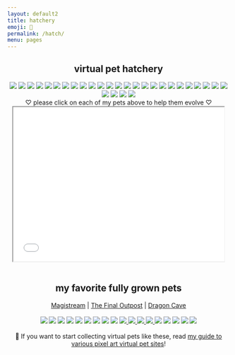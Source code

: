 ```yaml
---
layout: default2
title: hatchery
emoji: 🐣
permalink: /hatch/
menu: pages
---
```

<center>
    <h2>virtual pet hatchery</h2>
    <div class="hatchery">
        <a target="other" href="http://magistream.com/creature/14219118#page-body"><img src="http://magistream.com/img/14219118.gif"/></a>
        <a target="other" href="http://magistream.com/creature/14219156#page-body"><img src="http://magistream.com/img/14219156.gif"/></a>
        <a target="other" href="http://magistream.com/creature/14219155#page-body"><img src="http://magistream.com/img/14219155.gif"/></a>
        <a target="other" href="http://magistream.com/creature/14218510#page-body"><img src="http://magistream.com/img/14218510.gif"/></a>
        <a target="other" href="http://magistream.com/creature/14217393#page-body"><img src="http://magistream.com/img/14217393.gif"/></a>
        <a target="other" href="http://magistream.com/creature/14216991#page-body"><img src="http://magistream.com/img/14216991.gif"/></a>
        <a target="other" href='https://finaloutpost.net/view/2VaPo#main'><img src='https://finaloutpost.net/s/2VaPo.png'></a>
        <a target="other" href='https://finaloutpost.net/view/6XO96#main'><img src='https://finaloutpost.net/s/6XO96.png'></a>
        <a target="other" href='https://finaloutpost.net/view/DdEX6#main'><img src='https://finaloutpost.net/s/DdEX6.png'></a>
        <a target="other" href='https://finaloutpost.net/view/KqFJO#main'><img src='https://finaloutpost.net/s/KqFJO.png'></a>
        <a target="other" href='https://finaloutpost.net/view/20wUR#main'><img src='https://finaloutpost.net/s/20wUR.png'></a>
        <a target="other" href='https://finaloutpost.net/view/FJAeO#main'><img src='https://finaloutpost.net/s/FJAeO.png'></a>
        <a target="other" href='https://finaloutpost.net/view/9Xx2k#main'><img src='https://finaloutpost.net/s/9Xx2k.png'></a>
        <a target="other" href='https://finaloutpost.net/view/zO2w7#main'><img src='https://finaloutpost.net/s/zO2w7.png'></a>
        <a target="other" href='https://finaloutpost.net/view/Lu3wq#main'><img src='https://finaloutpost.net/s/Lu3wq.png'></a>
        <a target="other" href='https://finaloutpost.net/view/zF36f#main'><img src='https://finaloutpost.net/s/zF36f.png'></a>
        <a target="other" href='https://finaloutpost.net/view/qJJQd#main'><img src='https://finaloutpost.net/s/qJJQd.png'></a>
        <a target="other" href="https://dragcave.net/view/6bxvV#middle"><img src="https://dragcave.net/image/6bxvV.gif" style="border-width:0"/></a>
        <a target="other" href="https://dragcave.net/view/B4CbL#middle"><img src="https://dragcave.net/image/B4CbL.gif" style="border-width:0"/></a>
        <a target="other" href="https://dragcave.net/view/DniQU#middle"><img src="https://dragcave.net/image/DniQU.gif" style="border-width:0"/></a>
        <a target="other" href="https://dragcave.net/view/sF8WK#middle"><img src="https://dragcave.net/image/sF8WK.gif" style="border-width:0"/></a>
        <a target="other" href="https://dragcave.net/view/RP4qL#middle"><img src="https://dragcave.net/image/RP4qL.gif" style="border-width:0"/></a>
        <a target="other" href="https://dragcave.net/view/yLmgd#middle"><img src="https://dragcave.net/image/yLmgd.gif" style="border-width:0"/></a>
        <a target="other" href="https://dragcave.net/view/OVsMx#middle"><img src="https://dragcave.net/image/OVsMx.gif" style="border-width:0"/></a>
        <a target="other" href="https://dragcave.net/view/czo1H#middle"><img src="https://dragcave.net/image/czo1H.gif" style="border-width:0"/></a>
        <a target="other" href="https://dragcave.net/view/eQ6gX#middle"><img src="https://dragcave.net/image/eQ6gX.gif" style="border-width:0"/></a>
        <a target="other" href="https://dragcave.net/view/Q6NMw#middle"><img src="https://dragcave.net/image/Q6NMw.gif" style="border-width:0"/></a>
        <a target="other" href="https://dragcave.net/view/LU4Cc#middle"><img src="https://dragcave.net/image/LU4Cc.gif" style="border-width:0"/></a>
        <a target="other" href="https://dragcave.net/view/fAbTA#middle"><img src="https://dragcave.net/image/fAbTA.gif" style="border-width:0"/></a>
        <div class="hatchery-status">
            ♡ please click on each of my pets above to help them evolve ♡
        </div>
        <iframe src="/hatchable.txt" name="other" width="95%" height="350px"></iframe>
    </div>
    <script>
        let isIframeLoadSet = false;
        document.querySelectorAll('a[target="other"]').forEach(el => {
            el.onclick = () => {
                document.querySelector('.hatchery-status').innerText = "loading...";
                if (!isIframeLoadSet) {
                    isIframeLoadSet = true;
                    document.getElementsByName("other")[0].onload = () => {
                        document.querySelector('.hatchery-status').innerText = "thank you!";
                    }
                }
            };
        });
    </script>
    <br>
    <h2>my favorite fully grown pets</h2>
    <a target="_blank" href="https://magistream.com/user/lostletters/Completed">Magistream</a> | <a target="_blank" href="https://finaloutpost.net/visit/lostletters/37592">The Final Outpost</a> | <a target="_blank" href="https://dragcave.net/user/lostletters">Dragon Cave</a>
    <br>
    <br>
        <a target="other" href="http://magistream.com/creature/13997843"><img src="http://magistream.com/img/13997843.gif"/></a>
        <a target="other" href='https://finaloutpost.net/view/ohzHb#main'><img src='https://finaloutpost.net/s/ohzHb1.png'></a>
        <a target="other" href="http://magistream.com/creature/14201225#page-body"><img src="http://magistream.com/img/14201225.gif"/></a>
        <a target="other" href="http://magistream.com/creature/14211781"><img src="http://magistream.com/img/14211781.gif"/></a>
        <a target="other" href="http://magistream.com/creature/14213565"><img src="http://magistream.com/img/14213565.gif"/></a>
        <a target="other" href='https://finaloutpost.net/view/6tZ5z#main'><img src='https://finaloutpost.net/s/6tZ5z3.png'></a>
        <a target="other" href="http://magistream.com/creature/14199388#page-body"><img src="http://magistream.com/img/14199388.gif"/></a>
        <a target="other" href="http://magistream.com/creature/14201186#page-body"><img src="http://magistream.com/img/14201186.gif"/></a>
        <a target="other" href="http://magistream.com/creature/14202306#page-body"><img src="http://magistream.com/img/14202306.gif"/></a>
        <a target="other" href="https://dragcave.net/view/UMWzV">
            <img src="https://dragcave.net/image/UMWzV.gif" style="border-width:0"/>
        </a>
        <a target="other" href="https://dragcave.net/view/5r7s2">
            <img src="https://dragcave.net/image/5r7s2.gif" style="border-width:0"/>
        </a>
        <a target="other" href="https://dragcave.net/view/5bqHp">
            <img src="https://dragcave.net/image/5bqHp.gif" style="border-width:0"/>
        </a>
        <a target="other" href="https://dragcave.net/view/PCf1e">
            <img src="https://dragcave.net/image/PCf1e.gif" style="border-width:0"/>
        </a>
        <a target="other" href="https://dragcave.net/view/aZAqo#middle"><img src="https://dragcave.net/image/aZAqo.gif" style="border-width:0"/></a>
        <a target="other" href="https://dragcave.net/view/spPTJ#middle"><img src="https://dragcave.net/image/spPTJ.gif" style="border-width:0"/></a>
        <a target="other" href="http://magistream.com/creature/14202717#page-body"><img src="http://magistream.com/img/14202717.gif"/></a>
        <a target="other" href="http://magistream.com/creature/14203656#page-body"><img src="http://magistream.com/img/14203656.gif"/></a>
        <a target="other" href="http://magistream.com/creature/14215377#page-body"><img src="http://magistream.com/img/14215377.gif"/></a>
    <br>
    <br>
    📝 If you want to start collecting virtual pets like these, read <a href="/2022/11/25/virtual-pets.html">my guide to various pixel art virtual pet sites</a>!
</center>